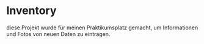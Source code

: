 # Inventory
diese Projekt wurde für meinen Praktikumsplatz gemacht, um Informationen und Fotos von neuen Daten zu eintragen.
